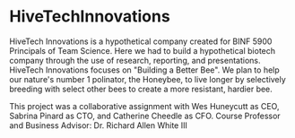 # HiveTechInnovations
HiveTech Innovations is a hypothetical company created for BINF 5900 Principals of Team Science. Here we had to build a hypothetical biotech company through the use of research, reporting, and presentations. 
HiveTech Innovations focuses on "Building a Better Bee". We plan to help our nature's number 1 polinator, the Honeybee, to live longer by selectively breeding with select other bees to create a more resistant, hardier bee. 

This project was a collaborative assignment with Wes Huneycutt as CEO, Sabrina Pinard as CTO, and Catherine Cheedle as CFO. 
Course Professor and Business Advisor: Dr. Richard Allen White III
